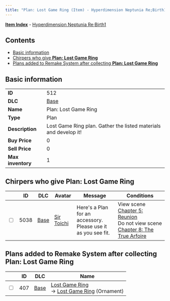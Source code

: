 ```yaml
---
title: "Plan: Lost Game Ring (Item) - Hyperdimension Neptunia Re;Birth1"
---
```


[**Item Index**](/neptunia/rb1/item/index.html) - [Hyperdimension Neptunia Re;Birth1](/neptunia/rb1)

## Contents

- [Basic information](#basic-information)
- [Chirpers who give **Plan: Lost Game Ring**](#chirpers-who-give-plan-lost-game-ring)
- [Plans added to Remake System after collecting **Plan: Lost Game Ring**](#plans-added-to-remake-system-after-collecting-plan-lost-game-ring)

## Basic information

|   |   |
| -- | -- |
| **ID** | 512 |
| **DLC** | [Base](/neptunia/rb1/dlc/1-base.html) |
| **Name** | Plan: Lost Game Ring |
| **Type** | Plan |
| **Description** | Lost Game Ring plan. Gather the listed materials and develop it! |
| **Buy Price** | 0 |
| **Sell Price** | 0 |
| **Max inventory** | 1 |

## Chirpers who give **Plan: Lost Game Ring**

|    | ID | DLC | Avatar | Message | Conditions |
| -- | -- | --- | ------ | ------- | ---------- |
| <input type="checkbox" id="rb1-chirper-event-1-5038" class="trackbox" /> | 5038 | [Base](/neptunia/rb1/dlc/1-base.html) | [Sir Toichi](/neptunia/rb1/avatar/1-220-sir-toichi.html) | Here's a Plan for an accessory.<br />Please use it as you see fit. | View scene [Chapter 5: Reunion](/neptunia/rb1/scene/1-503-chapter-5-reunion.html)<br />Do not view scene [Chapter 8: The True Arfoire](/neptunia/rb1/scene/1-807-chapter-8-the-true-arfoire.html) |

## Plans added to Remake System after collecting **Plan: Lost Game Ring**

|    | ID | DLC | Name |
| -- | -- | --- | ---- |
| <input type="checkbox" id="rb1-remake-1-407" class="trackbox" /> | 407 | [Base](/neptunia/rb1/dlc/1-base.html) | [Lost Game Ring](/neptunia/rb1/remake/1-407-lost-game-ring.html)<br />→ [Lost Game Ring](/neptunia/rb1/item/1-2733-lost-game-ring.html) (Ornament) |